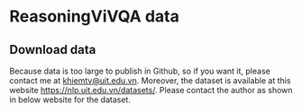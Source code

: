 # ReasoningViVQA data 
## Download data
Because data is too large to publish in Github, so if you want it, please contact me at khiemtv@uit.edu.vn.
Moreover, the dataset is available at this website https://nlp.uit.edu.vn/datasets/.
Please contact the author as shown in below website for the dataset.



